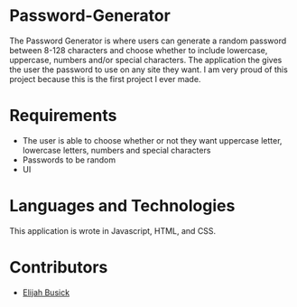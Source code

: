 # Password-Generator
The Password Generator is where users can generate a random password between 8-128 characters and choose whether to include lowercase, uppercase, numbers and/or special characters. The application the gives the user the password to use on any site they want. I am very proud of this project because this is the first project I ever made.
# Requirements
- The user is able to choose whether or not they want uppercase letter, lowercase letters, numbers and special characters
- Passwords to be random 
- UI
# Languages and Technologies 
This application is wrote in Javascript, HTML, and CSS.
# Contributors
- [Elijah Busick](https://github.com/Elijahb22)

